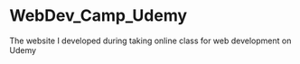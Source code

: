 # WebDev_Camp_Udemy
The website I developed during taking online class for web development on Udemy
